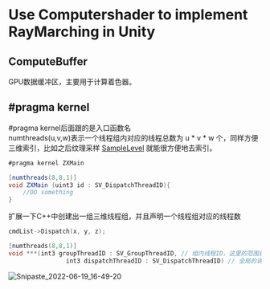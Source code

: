 Use Computershader to implement RayMarching in Unity
====

## ComputeBuffer ##
GPU数据缓冲区，主要用于计算着色器。

## #pragma kernel  ##
#pragma kernel后面跟的是入口函数名  
numthreads(u,v,w)表示一个线程组内对应的线程总数为 u * v * w 个，同样方便三维索引，比如之后纹理采样 [SampleLevel](https://docs.microsoft.com/en-us/windows/win32/direct3dhlsl/dx-graphics-hlsl-to-samplelevel) 就能很方便地去索引。

```C#
#pragma kernel ZXMain

[numthreads(8,8,1)]
void ZXMain (uint3 id : SV_DispatchThreadID){
    //DO something
}
```
扩展一下C++中创建出一组三维线程组，并且声明一个线程组对应的线程数
```C++
cmdList->Dispatch(x, y, z);

[numthreads(8,8,1)]
void ***(int3 groupThreadID : SV_GroupThreadID, // 组内线程ID，这里的范围是(0,0,0)~(N-1,0,0)
                int3 dispatchThreadID : SV_DispatchThreadID) // 全局的调度线程ID，对于一个线程组内所有线程，该ID的y坐标应该一致

```
![Snipaste_2022-06-19_16-49-20](https://user-images.githubusercontent.com/33256117/174475524-b7c42be7-cd12-4806-b005-51e1a58e55c2.png)

##  ##
